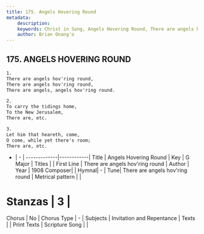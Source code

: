 ```yaml
---
title: 175. Angels Hovering Round
metadata:
    description: 
    keywords: Christ in Song, Angels Hovering Round, There are angels hov&#039;ring round, 
    author: Brian Onang'o
---
```



## 175. ANGELS HOVERING ROUND

```txt
1.
There are angels hov'ring round,
There are angels hov'ring round,
There are angels, angels hov'ring round.

2.
To carry the tidings home,
To the New Jerusalem,
There are, etc.

3.
Let him that heareth, come,
O come, while yet there's room;
There are, etc.
```

- |   -  |
-------------|------------|
Title | Angels Hovering Round |
Key | G Major |
Titles |  |
First Line | There are angels hov&#039;ring round |
Author | 
Year | 1908
Composer|  |
Hymnal|  - |
Tune| There are angels hov&#039;ring round |
Metrical pattern | |
# Stanzas | 3 |
Chorus | No |
Chorus Type | - |
Subjects | Invitation and Repentance |
Texts |  |
Print Texts | 
Scripture Song |  |
  

